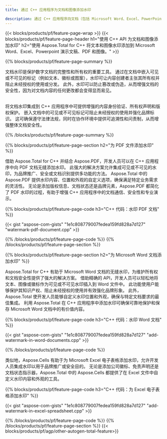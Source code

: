 ```yaml
---
title: 通过 C++ 应用程序为文档和图像添加水印

description: 通过 C++ 应用程序向文档（包括 Microsoft Word、Excel、PowerPoint、PDF 和图像）添加文本和图像水印。 通过应用程序在线添加免费文本或图像水印。
---
```


{{< blocks/products/pf/feature-page-wrap >}}
{{< blocks/products/pf/feature-page-header h1="使用 C++ API 为文档和图像添加水印" h2="使用 Aspose.Total for C++ 将文本和图像水印添加到 Microsoft Word、Excel、Powerpoint 演示文稿、PDF 和图像。" >}}

{{% blocks/products/pf/feature-page-summary %}}

文档水印是保护数字文档的完整性和所有权的重要工具。 通过在文档中嵌入可见或不可见的标记（例如文本、徽标或图案），水印可让内容创建者主张其所有权并阻止未经授权的使用或分发。 此外，水印可以防止篡改或伪造，从而增强文档的安全性，因为对文档内容的任何更改都会变得显而易见。 <br /><br />

将文档水印集成到 C++ 应用程序中可提供增强的内容身份验证、所有权声明和版权保护。 嵌入文档中的可见或不可见标记可阻止未经授权的使用并强化品牌标识。 这可确保遵守法律法规，同时在协作环境中提供可追溯性和问责制，从而增强整体文档安全性。

{{% /blocks/products/pf/feature-page-summary  %}}


{{% blocks/products/pf/feature-page-section  h2="为 PDF 文件添加水印" %}}

借助 Aspose.Total for C++ 并结合 Aspose.PDF，开发人员可以在 C++ 应用程序中向 PDF 文档无缝添加水印。 此强大的解决方案允许集成可见或不可见的水印，为品牌推广、安全或文档识别提供多功能的方法。 Aspose.Total 中的 Aspose.PDF 提供水印内容、位置和外观的自定义选项，确保满足特定业务需求的灵活性。 无论是添加版权信息、文档状态还是品牌元素，Aspose.PDF 都简化了 PDF 水印的过程，有助于增强 C++ 应用程序中的文档通信、安全性和专业演示。

{{% blocks/products/pf/feature-page-code h3="C++ 代码：水印 PDF 文档" %}}

{{< gist "aspose-com-gists" "1e1c808779007fedea159fd828a7d127" "watermark-pdf-document.cpp" >}}

{{% /blocks/products/pf/feature-page-code  %}}
{{% /blocks/products/pf/feature-page-section %}}

{{% blocks/products/pf/feature-page-section  h2="为 Microsoft Word 文档添加水印" %}}

Aspose.Total for C++ 有助于 Microsoft Word 文档的无缝水印，为维护所有权和文档安全性提供了强大的解决方案。 借助精确的 API，开发人员可以轻松地将文本、图像或徽标作为可见或不可见水印插入到 Word 文件中。 此功能使用户能够保护其知识产权、阻止未经授权的使用并有效强化品牌形象。 此外，Aspose.Total 使开发人员能够自定义水印位置和外观，确保与特定文档要求的最佳集成。 利用 Aspose.Total 在 C++ 应用程序中添加水印可确保可靠地保护和保存 Microsoft Word 文档中的有价值内容。

{{% blocks/products/pf/feature-page-code h3="C++ 代码：水印 Word 文档" %}}

{{< gist "aspose-com-gists" "1e1c808779007fedea159fd828a7d127" "add-watermark-in-word-documents.cpp" >}}

{{% /blocks/products/pf/feature-page-code  %}}

类似地，Aspose.Cells 有助于为 Microsoft Excel 电子表格添加水印，允许开发人员集成水印以用于品牌推广或安全目的。 无论是添加公司徽标、免责声明还是文档状态指示器，Aspose.Total 中的 Aspose.Cells 都提供了在 Excel 文件中自定义水印内容和外观的工具。

{{% blocks/products/pf/feature-page-code h3="C++ 代码：为 Excel 电子表格添加水印" %}}

{{< gist "aspose-com-gists" "1e1c808779007fedea159fd828a7d127" "add-watermark-in-excel-spreadsheet.cpp" >}}

{{% /blocks/products/pf/feature-page-code  %}}
{{% /blocks/products/pf/feature-page-section %}}
{{< blocks/products/pf/agp/other-autogen-total-feature>}}